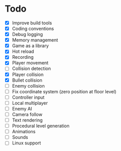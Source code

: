 # Todo

 - [X] Improve build tools
 - [X] Coding conventions
 - [X] Debug logging 
 - [X] Memory management
 - [X] Game as a library
 - [X] Hot reload
 - [X] Recording
 - [X] Player movement
 - [ ] Collision detection
  - [X] Player collision
  - [X] Bullet collision
  - [ ] Enemy collision
 - [ ] Fix coordinate system (zero position at floor level)
 - [ ] Controller input
 - [ ] Local multiplayer
 - [ ] Enemy AI
 - [ ] Camera follow
 - [ ] Text rendering
 - [ ] Procedural level generation
 - [ ] Animations
 - [ ] Sounds
 - [ ] Linux support
